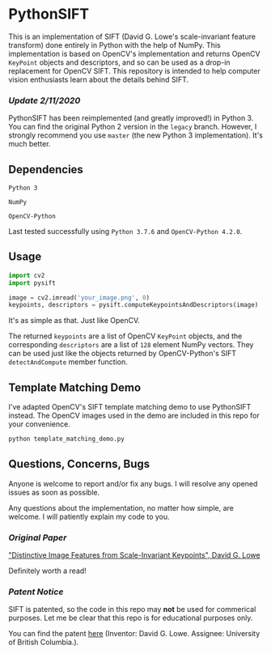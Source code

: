 # PythonSIFT

This is an implementation of SIFT (David G. Lowe's scale-invariant feature transform) done entirely in Python with the help of NumPy. This implementation is based on OpenCV's implementation and returns OpenCV `KeyPoint` objects and descriptors, and so can be used as a drop-in replacement for OpenCV SIFT. This repository is intended to help computer vision enthusiasts learn about the details behind SIFT.

### *Update 2/11/2020*

PythonSIFT has been reimplemented (and greatly improved!) in Python 3. You can find the original Python 2 version in the `legacy` branch. However, I strongly recommend you use `master` (the new Python 3 implementation). It's much better.

## Dependencies

`Python 3`

`NumPy`

`OpenCV-Python`

Last tested successfully using `Python 3.7.6` and `OpenCV-Python 4.2.0`.

## Usage

```python
import cv2
import pysift

image = cv2.imread('your_image.png', 0)
keypoints, descriptors = pysift.computeKeypointsAndDescriptors(image)
```

It's as simple as that. Just like OpenCV.

The returned `keypoints` are a list of OpenCV `KeyPoint` objects, and the corresponding `descriptors` are a list of `128` element NumPy vectors. They can be used just like the objects returned by OpenCV-Python's SIFT `detectAndCompute` member function.

## Template Matching Demo

I've adapted OpenCV's SIFT template matching demo to use PythonSIFT instead. The OpenCV images used in the demo are included in this repo for your convenience.
```python
python template_matching_demo.py
```

## Questions, Concerns, Bugs

Anyone is welcome to report and/or fix any bugs. I will resolve any opened issues as soon as possible.

Any questions about the implementation, no matter how simple, are welcome. I will patiently explain my code to you.

### *Original Paper*

["Distinctive Image Features from Scale-Invariant Keypoints", David G. Lowe](https://www.cs.ubc.ca/~lowe/papers/ijcv04.pdf)

Definitely worth a read!

### *Patent Notice*

SIFT is patented, so the code in this repo may **not** be used for commerical purposes. Let me be clear that this repo is for educational purposes only.

You can find the patent [here](https://patents.google.com/patent/US6711293B1/en) (Inventor: David G. Lowe. Assignee: University of British Columbia.).
